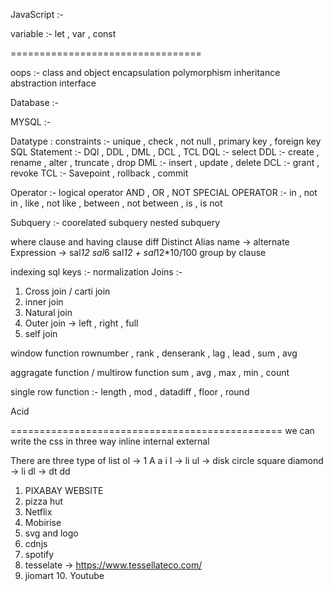 JavaScript :-

variable :- let , var , const 


=================================

oops :-
class and object 
encapsulation
polymorphism
inheritance 
abstraction
interface


Database :-

MYSQL :- 

Datatype :
constraints :- unique , check , not null , primary key , foreign key
SQL Statement :- DQl , DDL , DML , DCL , TCL 
DQL :- select
DDL :- create , rename , alter , truncate , drop 
DML :- insert , update , delete 
DCL :- grant , revoke
TCL :- Savepoint , rollback , commit 


Operator :- logical operator AND , OR , NOT 
SPECIAL OPERATOR :- in , not in , like , not like , between , not between , is , is not 

Subquery :- 
coorelated subquery 
nested subquery 

where clause and having clause  diff
Distinct 
Alias name -> alternate 
Expression -> sal*12   sal*6  sal*12 + sal*12*10/100
group by clause 

indexing 
sql keys :- 
normalization
Joins :-
1. Cross join / carti join 
2. inner join 
3. Natural join 
4. Outer join -> left , right , full 
5. self join 

window function
rownumber , rank , denserank , lag , lead , sum , avg

aggragate function / multirow function
sum , avg  , max , min , count

single row function :- length , mod , datadiff , floor , round

Acid 

===============================================
we can write the css in three way
inline 
internal
external 


There are three type of list 
ol -> 1 A a i I -> li
ul -> disk circle square diamond -> li
dl -> dt dd




1. PIXABAY WEBSITE
2. pizza hut
3. Netflix
4. Mobirise
5. svg and logo
6. cdnjs
7. spotify
8. tesselate -> https://www.tessellateco.com/
9. jiomart
10. Youtube